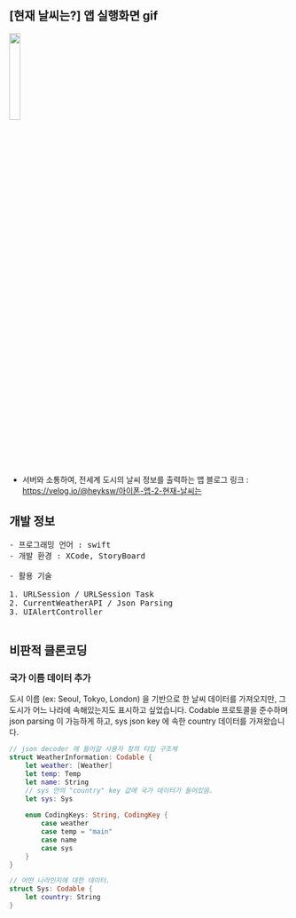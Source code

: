 ## [현재 날씨는?] 앱 실행화면 gif

<img src = "https://user-images.githubusercontent.com/61315014/140777737-cc660ffe-ea77-44f1-8a00-22378e5274cf.gif" width = "20%">

- 서버와 소통하여, 전세계 도시의 날씨 정보를 출력하는 앱
블로그 링크 : https://velog.io/@heyksw/아이폰-앱-2-현재-날씨는

## 개발 정보
<pre>
- 프로그래밍 언어 : swift
- 개발 환경 : XCode, StoryBoard

- 활용 기술 

1. URLSession / URLSession Task
2. CurrentWeatherAPI / Json Parsing
3. UIAlertController

</pre>

## 비판적 클론코딩

### 국가 이름 데이터 추가

<block>

도시 이름 (ex: Seoul, Tokyo, London) 을 기반으로 한 날씨 데이터를 가져오지만, 그 도시가 어느 나라에 속해있는지도 표시하고 싶었습니다.
Codable 프로토콜을 준수하며 json parsing 이 가능하게 하고, sys json key 에 속한 country 데이터를 가져왔습니다.

```swift
// json decoder 에 들어갈 사용자 정의 타입 구조체
struct WeatherInformation: Codable {
    let weather: [Weather]
    let temp: Temp
    let name: String
    // sys 안의 "country" key 값에 국가 데이터가 들어있음.
    let sys: Sys
    
    enum CodingKeys: String, CodingKey {
        case weather
        case temp = "main"
        case name
        case sys
    } 
}

// 어떤 나라인지에 대한 데이터.
struct Sys: Codable {
    let country: String
}
```

</block>
